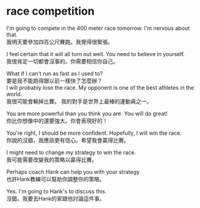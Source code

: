 # race competition

I'm going to compete in the 400 meter race tomorrow. I'm nervous about that.  
我明天要參加四百公尺賽跑。我覺得很緊張。

I feel certain that it will all turn out well. You need to believe in yourself.  
我很肯定一切都會沒事的。你需要相信你自己。

What if I can't run as fast as I used to?  
要是我不能跑得跟以前一樣快了怎麼辦？  
I will probably lose the race. My opponent is one of the best athletes in the world.  
我很可能會輸掉比賽。 我的對手是世界上最棒的運動員之一。

You are more powerful than you think you are. You will do great!  
你比你想像中的還要強大。你會表現好的！

You're right, I should be more confident. Hopefully, I will win the race.  
你說的沒錯，我應該更有信心。希望我會贏得比賽。  
  
I might need to change my strategy to win the race.  
我可能需要改變我的策略以贏得比賽。

Perhaps coach Hank can help you with your strategy.  
也許Hank教練可以幫助你調整你的策略。

Yes. I'm going to Hank's to discuss this.  
沒錯。我要去Hank的家跟他討論這件事。

